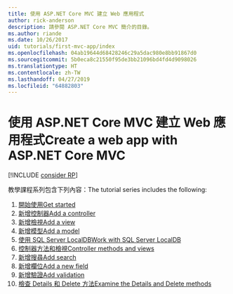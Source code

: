 ```yaml
---
title: 使用 ASP.NET Core MVC 建立 Web 應用程式
author: rick-anderson
description: 請參閱 ASP.NET Core MVC 簡介的目錄。
ms.author: riande
ms.date: 10/26/2017
uid: tutorials/first-mvc-app/index
ms.openlocfilehash: 04ab19644d68428246c29a5dac980e8bb91867d0
ms.sourcegitcommit: 5b0eca8c21550f95de3bb21096bd4fd4d9098026
ms.translationtype: HT
ms.contentlocale: zh-TW
ms.lasthandoff: 04/27/2019
ms.locfileid: "64882803"
---
```

# <a name="create-a-web-app-with-aspnet-core-mvc"></a><span data-ttu-id="8bef7-103">使用 ASP.NET Core MVC 建立 Web 應用程式</span><span class="sxs-lookup"><span data-stu-id="8bef7-103">Create a web app with ASP.NET Core MVC</span></span>

[!INCLUDE [consider RP](~/includes/razor.md)]

<span data-ttu-id="8bef7-104">教學課程系列包含下列內容：</span><span class="sxs-lookup"><span data-stu-id="8bef7-104">The tutorial series includes the following:</span></span>

1. [<span data-ttu-id="8bef7-105">開始使用</span><span class="sxs-lookup"><span data-stu-id="8bef7-105">Get started</span></span>](start-mvc.md)
1. [<span data-ttu-id="8bef7-106">新增控制器</span><span class="sxs-lookup"><span data-stu-id="8bef7-106">Add a controller</span></span>](adding-controller.md)
1. [<span data-ttu-id="8bef7-107">新增檢視</span><span class="sxs-lookup"><span data-stu-id="8bef7-107">Add a view</span></span>](adding-view.md)
1. [<span data-ttu-id="8bef7-108">新增模型</span><span class="sxs-lookup"><span data-stu-id="8bef7-108">Add a model</span></span>](adding-model.md)
1. [<span data-ttu-id="8bef7-109">使用 SQL Server LocalDB</span><span class="sxs-lookup"><span data-stu-id="8bef7-109">Work with SQL Server LocalDB</span></span>](working-with-sql.md)
1. [<span data-ttu-id="8bef7-110">控制器方法和檢視</span><span class="sxs-lookup"><span data-stu-id="8bef7-110">Controller methods and views</span></span>](controller-methods-views.md)
1. [<span data-ttu-id="8bef7-111">新增搜尋</span><span class="sxs-lookup"><span data-stu-id="8bef7-111">Add search</span></span>](search.md)
1. [<span data-ttu-id="8bef7-112">新增欄位</span><span class="sxs-lookup"><span data-stu-id="8bef7-112">Add a new field</span></span>](new-field.md)
1. [<span data-ttu-id="8bef7-113">新增驗證</span><span class="sxs-lookup"><span data-stu-id="8bef7-113">Add validation</span></span>](validation.md)
1. [<span data-ttu-id="8bef7-114">檢查 Details 和 Delete 方法</span><span class="sxs-lookup"><span data-stu-id="8bef7-114">Examine the Details and Delete methods</span></span>](details.md)
